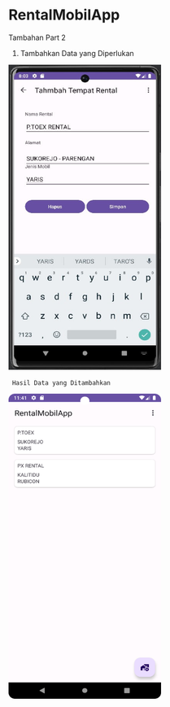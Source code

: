 # RentalMobilApp
 Tambahan Part 2

1. Tambahkan Data yang Diperlukan

 <img src = "https://github.com/RetyaPutri/RentalMobilApp/blob/main/1.3.jpg" width = "300" height = "600">

     Hasil Data yang Ditambahkan

 <img src = "https://github.com/RetyaPutri/RentalMobilApp/blob/main/1.9%20DELETE.png" width = "300" height = "600">


   

   
